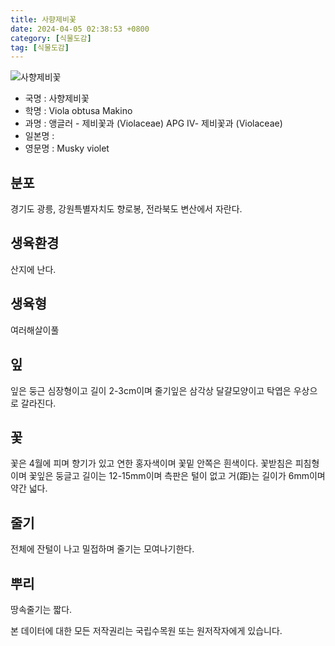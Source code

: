 ```yaml
---
title: 사향제비꽃
date: 2024-04-05 02:38:53 +0800
category: [식물도감]
tag: [식물도감]
---
```




![사향제비꽃](/fileUpload/plants/basic/Violaceae/Viola/22564/22564_2_th2.jpg)
- 국명 : 사향제비꽃
- 학명 : Viola obtusa Makino
- 과명 : 앵글러 - 제비꽃과 (Violaceae) APG Ⅳ- 제비꽃과 (Violaceae)
- 일본명 : 
- 영문명 : Musky violet


## 분포
경기도 광릉, 강원특별자치도 향로봉, 전라북도 변산에서 자란다.
## 생육환경
산지에 난다.
## 생육형
여러해살이풀
## 잎
잎은 둥근 심장형이고 길이 2-3cm이며 줄기잎은 삼각상 달걀모양이고 탁엽은 우상으로 갈라진다.
## 꽃
꽃은 4월에 피며 향기가 있고 연한 홍자색이며 꽃밑 안쪽은 흰색이다. 꽃받침은 피침형이며 꽃잎은 둥글고 길이는 12-15mm이며 측판은 털이 없고 거(距)는 길이가 6mm이며 약간 넓다.
## 줄기
전체에 잔털이 나고 밀접하며 줄기는 모여나기한다.
## 뿌리
땅속줄기는 짧다.






본 데이터에 대한 모든 저작권리는 국립수목원 또는 원저작자에게 있습니다.
